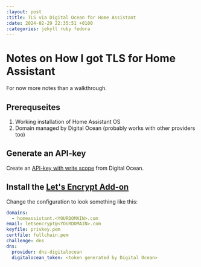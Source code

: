 ```yaml
--- 
:layout: post
:title: TLS via Digital Ocean for Home Assistant
:date: 2024-02-29 22:35:51 +0100
:categories: jekyll ruby fedora
---
```

# Notes on How I got TLS for Home Assistant

For now more notes than a walkthrough.

## Prerequseites

1. Working installation of Home Assistant OS
2. Domain managed by Digital Ocean (probably works with other providers too)

## Generate an API-key 

Create an [API-key with write scope](https://docs.digitalocean.com/reference/api/create-personal-access-token/)
from Digital Ocean.

## Install the [Let's Encrypt Add-on](https://github.com/home-assistant/addons/blob/master/letsencrypt/README.md)

Change the configuration to look something like this:

```yml
domains:
  - homeassistant.<YOURDOMAIN>.com
email: letsencrypt@<YOURDOMAIN>.com
keyfile: privkey.pem
certfile: fullchain.pem
challenge: dns
dns:
  provider: dns-digitalocean
  digitalocean_token: <token generated by Digital Ocean>
```
